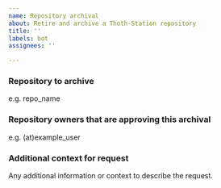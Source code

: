 ```yaml
---
name: Repository archival
about: Retire and archive a Thoth-Station repository
title: ''
labels: bot 
assignees: ''

---
```


### Repository to archive
e.g. repo_name

### Repository owners that are approving this archival
e.g. (at)example_user

### Additional context for request
Any additional information or context to describe the request.
